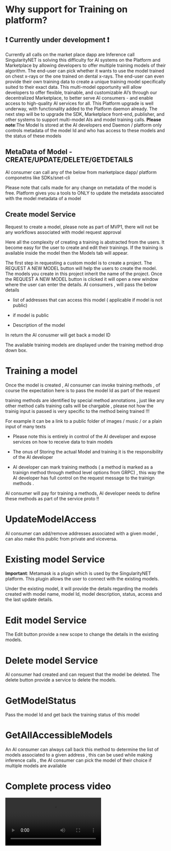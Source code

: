 # Why support for Training on platform? 

## ❗️ Currently under development ❗️
Currently all calls on the market place dapp are Inference call
SingularityNET is solving this difficulty for AI systems on the Platform and Marketplace by allowing developers to offer multiple training models of their algorithm. The end-user can pick whether it wants to use the model trained on chest x-rays or the one trained on dental x-rays. The end-user can even provide their own training data to create a unique training model specifically suited to their exact data. This multi-model opportunity will allow developers to offer flexible, trainable, and customizable AI’s through our decentralized Marketplace, to better serve AI consumers - and enable access to high-quality AI services for all. This Platform upgrade is well underway, with functionality added to the Platform daemon already. The next step will be to upgrade the SDK, Marketplace front-end, publisher, and other systems to support multi-model AIs and model training calls.
**Please note**:The Model Is stored at the AI developers end
Daemon / platform only controls metadata of the  model Id and who has access to these models and the status of these models 

## MetaData of Model -  CREATE/UPDATE/DELETE/GETDETAILS
AI consumer can call any of the below from marketplace dapp/ platform componetns like SDKs/snet-cli 

Please note that calls made for any change on metadata of the model is free.
Platform gives you a tools to ONLY to update the metadata associated with the model 
metadata of a model 

## Create model Service
 Request to create a model, please note as part of MVP1, there will not be any workflows associated with model request approval

 Here all the complexity of creating a training is abstracted from the users. It become easy for the user to create and edit their trainings. 
 If the training is available inside the model then the Models tab will appear.
 
 <ImageViewer src="/assets/images/products/AIMarketplace/core-concepts/marketplace_training_models.png" alt="marketplace"/>

 The first step in requesting a custom model is to create a project. The REQUEST A NEW MODEL button will help the users to create the model. The models you create in this project inherit the name of the project. Once the REQUEST A NEW MODEL button is clicked it will open a new window where the user can enter the details.
 AI consumers , will pass the below details 

- list of addresses that can access this model ( applicable if model is not public) 

- if model is public 

- Description of the model

In return the AI conusmer will get back a model ID

<ImageViewer src="/assets/images/products/AIMarketplace/core-concepts/marketplace_training_newmodelrequest.png" alt="marketplace"/>

The available training models are displayed under the training method drop down box.

<ImageViewer src="//assets/images/products/AIMarketplace/core-concepts/marketplace_training_newmodelrequest_trainingmethods.png" alt="marketplace"/>

# Training a model 
Once the model is created , AI consumer can invoke training methods , of course the expectation here is to pass the model Id as part of the request 

training methods are identified by special method annotations ,  just like any other method calls training calls  will be chargable , please not how the trainig  input is passed is very specific to the method being trained !!!

For example it can be a link to a public folder of images / music / or a plain input of many texts 

- Please note this is entirely in control of the AI developer and expose services on how to receive data to train models 

- The onus of Storing the actual Model and training it is the responsibility of the AI developer

- AI developer can mark  training methods ( a method is marked as a trainign method through method level options from GRPC) , this way the AI developer has full control on the request message to the trainign methods .

AI consumer will pay for training a methods, AI developer needs to define these methods as part of the service proto !!

# UpdateModelAccess
AI consumer can add/remove addresses associated with a given model , can also make this public from private and viceversa.

# Existing model Service
**Important**: Metamask is a plugin which is used by the SingularityNET platform. This plugin allows the user to connect with the existing models. 


<ImageViewer src="/assets/images/products/AIMarketplace/core-concepts/marketplace_training_existingmodel.png" alt="marketplace"/>

Under the existing model, it will provide the details regarding the models created with model name, model Id, model description, status, access and the last update details.

# Edit model Service
The Edit button provide a new scope to change the details in the existing models.

<ImageViewer src="/assets/images/products/AIMarketplace/core-concepts/marketplace_training_models_edit.png" alt="marketplace"/>

# Delete model Service
AI consumer had created and can request that the model be deleted.
The delete button provide a service to delete the models.

<ImageViewer src="/assets/images/products/AIMarketplace/core-concepts/marketplace_training_models_delete.png" alt="marketplace"/>

# GetModelStatus
Pass the model Id and get back the training status of this model 

# GetAllAccessibleModels
An AI consumer can always call back this method to determine the list of models associated to a given address , this can be used while making inference calls , the AI consumer can pick the model of their choice if multiple models are available 

# Complete process video

<Video src="/assets/images/products/AIMarketplace/core-concepts/marketplace_training_models_samplevideo.mp4"/>